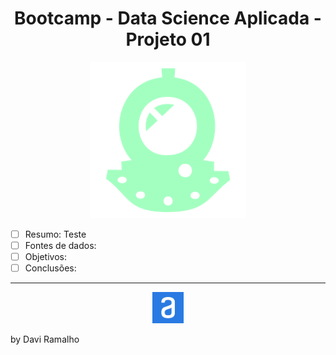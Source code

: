 <h1 align = "center"> Bootcamp - Data Science Aplicada - Projeto 01</h1>

<div align = "center">
<div>
<img src = "reports/figures/Alura_diver.png" alt = "Logo_Bootcamp" width = "250" /></div>
</div>

- [ ] Resumo: Teste
- [ ] Fontes de dados:
- [ ] Objetivos:
- [ ] Conclusões:

------

<div align = "center">
<div>
<img src = "reports/figures/alura_logo.jpeg" alt = "Logo_Alura" width = "50" /></div>
</div>

by Davi Ramalho
